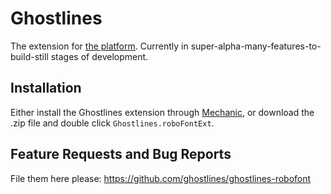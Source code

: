 # Ghostlines

The extension for [the platform](http://ghostlines.pm). Currently in super-alpha-many-features-to-build-still stages of development.

## Installation

Either install the Ghostlines extension through [Mechanic](https://github.com/jackjennings/Mechanic), or download the .zip file and double click `Ghostlines.roboFontExt`.

## Feature Requests and Bug Reports

File them here please: https://github.com/ghostlines/ghostlines-robofont
